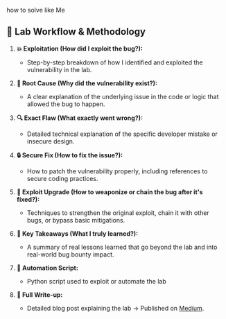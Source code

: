 how to solve like Me

## 🧪 Lab Workflow & Methodology

1. **💥 Exploitation (How did I exploit the bug?):**  
   - Step-by-step breakdown of how I identified and exploited the vulnerability in the lab.

2. **🧠 Root Cause (Why did the vulnerability exist?):**  
   - A clear explanation of the underlying issue in the code or logic that allowed the bug to happen.

3. **🔍 Exact Flaw (What exactly went wrong?):**  
   - Detailed technical explanation of the specific developer mistake or insecure design.

4. **🔒 Secure Fix (How to fix the issue?):**  
   - How to patch the vulnerability properly, including references to secure coding practices.

5. **🚀 Exploit Upgrade (How to weaponize or chain the bug after it's fixed?):**  
   - Techniques to strengthen the original exploit, chain it with other bugs, or bypass basic mitigations.

6. **🎯 Key Takeaways (What I truly learned?):**  
   - A summary of real lessons learned that go beyond the lab and into real-world bug bounty impact.

7. **🐍 Automation Script:**  
   - Python script used to exploit or automate the lab

8. **📝 Full Write-up:**  
   - Detailed blog post explaining the lab → Published on [Medium](https://medium.com/).

